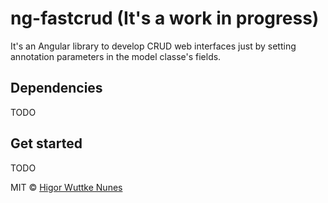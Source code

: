# ng-fastcrud (It's a work in progress)
It's an Angular library to develop CRUD web interfaces just by setting annotation parameters in the model classe's fields.

## Dependencies
TODO
## Get started
TODO

MIT © [Higor Wuttke Nunes](mailto:higorn@gmail.com)
